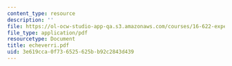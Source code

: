 ```yaml
---
content_type: resource
description: ''
file: https://ol-ocw-studio-app-qa.s3.amazonaws.com/courses/16-622-experimental-projects-ii-fall-2003/3e619cca0f736525625bb92c2843d439_echeverri.pdf
file_type: application/pdf
resourcetype: Document
title: echeverri.pdf
uid: 3e619cca-0f73-6525-625b-b92c2843d439
---
```

